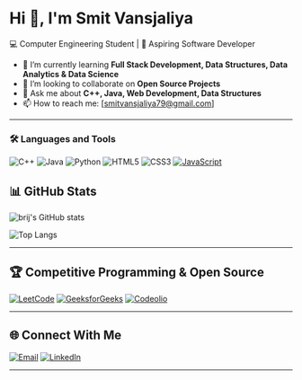 # Hi 👋, I'm Smit Vansjaliya  
💻 Computer Engineering Student | 🚀 Aspiring Software Developer  

- 🌱 I’m currently learning **Full Stack Development, Data Structures, Data Analytics & Data Science**  
- 👯 I’m looking to collaborate on **Open Source Projects**  
- 💬 Ask me about **C++, Java, Web Development, Data Structures**  
- 📫 How to reach me: [smitvansjaliya79@gmail.com] 

---


### 🛠️ Languages and Tools
![C++](https://img.shields.io/badge/-C++-00599C?logo=c%2B%2B&logoColor=white)
![Java](https://img.shields.io/badge/-Java-007396?logo=java&logoColor=white)
![Python](https://img.shields.io/badge/-Python-3776AB?logo=python&logoColor=white)
![HTML5](https://img.shields.io/badge/-HTML5-E34F26?logo=html5&logoColor=white)
![CSS3](https://img.shields.io/badge/-CSS3-1572B6?logo=css3&logoColor=white)
[![JavaScript](https://img.shields.io/badge/-JavaScript-F7DF1E?logo=javascript&logoColor=black)](https://github.com/Smit79/Java-Script)


## 📊 GitHub Stats
![brij's GitHub stats](https://github-readme-stats.vercel.app/api?username=Smit79&show_icons=true&theme=tokyonight)  

![Top Langs](https://github-readme-stats.vercel.app/api/top-langs/?username=Smit79&layout=compact&theme=tokyonight)

---

## 🏆 Competitive Programming & Open Source
[![LeetCode](https://img.shields.io/badge/LeetCode-FFA116?style=flat&logo=leetcode&logoColor=black)](https://leetcode.com/Smit280306)
[![GeeksforGeeks](https://img.shields.io/badge/GeeksforGeeks-0F9D58?style=flat&logo=geeksforgeeks&logoColor=white)](https://www.geeksforgeeks.org/user/smitvansjzamz/)
[![Codeolio](https://img.shields.io/badge/Codeolio-2F80ED?style=flat&logoColor=white)](https://codolio.com/profile/Smit79)

---

## 🌐 Connect With Me
[![Email](https://img.shields.io/badge/Email-D14836?style=flat&logo=gmail&logoColor=white)](mailto:smitvansjalita79@gmail.com)
[![LinkedIn](https://img.shields.io/badge/LinkedIn-0A66C2?style=flat&logo=linkedin&logoColor=white)](https://www.linkedin.com/in/smit-vansjaliya-b9999a372?utm_source=share&utm_campaign=share_via&utm_content=profile&utm_medium=android_app) 

---
